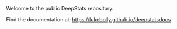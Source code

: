 Welcome to the public DeepStats repository.

Find the documentation at:
https://lukebolly.github.io/deepstatsdocs

